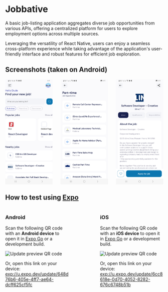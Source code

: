 # Jobbative

A basic job-listing application aggregates diverse job opportunities from various APIs, offering a centralized platform for users to explore employment options across multiple sources.

Leveraging the versatility of React Native, users can enjoy a seamless cross-platform experience while taking advantage of the application's user-friendly interface and robust features for efficient job exploration.

## Screenshots (taken on Android)

<div style="display: flex; justify-content: space-between;">
    <img src="./_screens/home_screen.jpg" alt="Home Screen" style="width: 30%;">
    <img src="./_screens/search_screen.jpg" alt="Search Screen" style="width: 30%;">
    <img src="./_screens/detail_screen.jpg" alt="Detail Screen" style="width: 30%;">

</div>

## How to test using <a href="https://expo.dev/">Expo</a>

<div style="display: flex; justify-content: space-between;">
    <div style="width: 40%;">
        <h3>Android</h3>
        <p>Scan the following QR code with an <strong>Android device</strong> to open it in <a href="https://play.google.com/store/apps/details?id=host.exp.exponent&hl=nl&gl=US&pli=1">Expo Go</a> or a development build.</p>
        <img src="https://qr.expo.dev/eas-update?updateId=648d76b6-405e-4ff7-ae64-dcff625cf5fc&amp;appScheme=exp&amp;host=u.expo.dev" class="size-[300px]" alt="Update preview QR code" />
        <p>Or, open this link on your device: <a href="exp://u.expo.dev/update/648d76b6-405e-4ff7-ae64-dcff625cf5fc" class="text-link transition-opacity duration-200 hocus:opacity-80">exp://u.expo.dev/update/648d76b6-405e-4ff7-ae64-dcff625cf5fc</a></p>
    </div>
    <div style="width: 40%;">
        <h3>iOS</h3>
        <p>Scan the following QR code with an <strong>iOS device</strong> to open it in <a href="https://apps.apple.com/us/app/expo-go/id982107779">Expo Go</a> or a development build.</p>
        <img src="https://qr.expo.dev/eas-update?updateId=6cc8618e-0d70-4052-8282-676c6748b51b&amp;appScheme=exp&amp;host=u.expo.dev" class="size-[300px]" alt="Update preview QR code"/>
        <p>Or, open this link on your device: <a href="exp://u.expo.dev/update/6cc8618e-0d70-4052-8282-676c6748b51b" class="text-link transition-opacity duration-200 hocus:opacity-80">exp://u.expo.dev/update/6cc8618e-0d70-4052-8282-676c6748b51b</a></p>
    </div>
</div>

